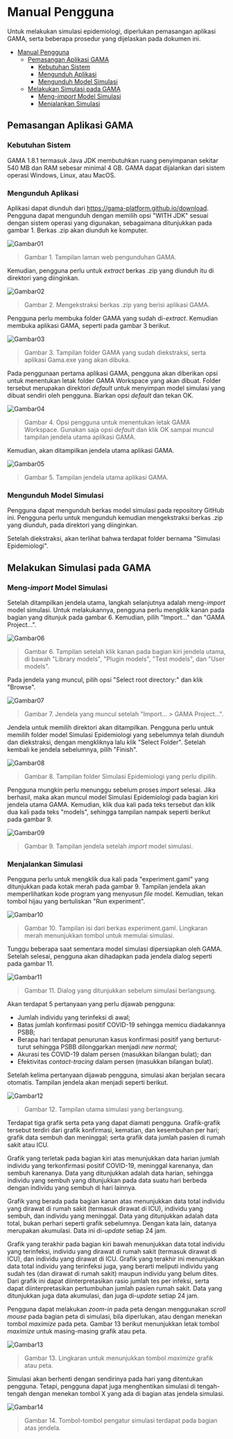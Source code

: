 # Manual Pengguna

Untuk melakukan simulasi epidemiologi, diperlukan pemasangan aplikasi GAMA, serta beberapa prosedur yang dijelaskan pada dokumen ini.

- [Manual Pengguna](#Manual-Pengguna)
  - [Pemasangan Aplikasi GAMA](#Pemasangan-Aplikasi-GAMA)
    - [Kebutuhan Sistem](#Kebutuhan-Sistem)
    - [Mengunduh Aplikasi](#Mengunduh-Aplikasi)
    - [Mengunduh Model Simulasi](#Mengunduh-Model-Simulasi)
  - [Melakukan Simulasi pada GAMA](#Melakukan-simulasi-pada-gama)
    - [Meng-*import* Model Simulasi](#meng-import-model-simulasi)
    - [Menjalankan Simulasi](#Menjalankan-Simulasi)

## Pemasangan Aplikasi GAMA

### Kebutuhan Sistem

GAMA 1.8.1 termasuk Java JDK membutuhkan ruang penyimpanan sekitar 540 MB dan RAM sebesar minimal 4 GB. GAMA dapat dijalankan dari sistem operasi Windows, Linux, atau MacOS.

### Mengunduh Aplikasi

Aplikasi dapat diunduh dari https://gama-platform.github.io/download. Pengguna dapat mengunduh dengan memilih opsi "WITH JDK" sesuai dengan sistem operasi yang digunakan, sebagaimana ditunjukkan pada gambar 1. Berkas .zip akan diunduh ke komputer.

![Gambar01](images/image-20200926121022834.png)

> Gambar 1. Tampilan laman web pengunduhan GAMA.

Kemudian, pengguna perlu untuk *extract* berkas .zip yang diunduh itu di direktori yang diinginkan.

![Gambar02](images/image-20200926121305955.png)

> Gambar 2. Mengekstraksi berkas .zip yang berisi aplikasi GAMA.

Pengguna perlu membuka folder GAMA yang sudah di-*extract*. Kemudian membuka aplikasi GAMA, seperti pada gambar 3 berikut.

![Gambar03](images/image-20200926121556501.png)

> Gambar 3. Tampilan folder GAMA yang sudah diekstraksi, serta aplikasi Gama.exe yang akan dibuka.

Pada penggunaan pertama aplikasi GAMA, pengguna akan diberikan opsi untuk menentukan letak folder GAMA Workspace yang akan dibuat. Folder tersebut merupakan direktori *default* untuk menyimpan model simulasi yang dibuat sendiri oleh pengguna. Biarkan opsi *default* dan tekan OK.

![Gambar04](images/image-20200926122238604.png)

> Gambar 4. Opsi pengguna untuk menentukan letak GAMA Workspace. Gunakan saja opsi *default* dan klik OK sampai muncul tampilan jendela utama aplikasi GAMA.

Kemudian, akan ditampilkan jendela utama aplikasi GAMA.

![Gambar05](images/image-20200926122739887.png)

> Gambar 5. Tampilan jendela utama aplikasi GAMA.

### Mengunduh Model Simulasi

Pengguna dapat mengunduh berkas model simulasi pada repository GitHub ini. Pengguna perlu untuk mengunduh kemudian mengekstraksi berkas .zip yang diunduh, pada direktori yang diinginkan. 

Setelah diekstraksi, akan terlihat bahwa terdapat folder bernama "Simulasi Epidemiologi".

## Melakukan Simulasi pada GAMA

### Meng-*import* Model Simulasi

Setelah ditampilkan jendela utama, langkah selanjutnya adalah meng-*import* model simulasi. Untuk melakukannya, pengguna perlu mengklik kanan pada bagian yang ditunjuk pada gambar 6. Kemudian, pilih "Import..." dan "GAMA Project...".

![Gambar06](images/image-20200926123021935.png)

> Gambar 6. Tampilan setelah klik kanan pada bagian kiri jendela utama, di bawah "Library models", "Plugin models", "Test models", dan "User models".

Pada jendela yang muncul, pilih opsi "Select root directory:" dan klik "Browse".

![Gambar07](images/image-20200926123240634.png)

> Gambar 7. Jendela yang muncul setelah "Import... > GAMA Project...".

Jendela untuk memilih direktori akan ditampilkan. Pengguna perlu untuk memilih folder model Simulasi Epidemiologi yang sebelumnya telah diunduh dan diekstraksi, dengan mengkliknya lalu klik "Select Folder". Setelah kembali ke jendela sebelumnya, pilih "Finish".

![Gambar08](images/image-20200926123526189.png)

> Gambar 8. Tampilan folder Simulasi Epidemiologi yang perlu dipilih.

Pengguna mungkin perlu menunggu sebelum proses *import* selesai. Jika berhasil, maka akan muncul model Simulasi Epidemiologi pada bagian kiri jendela utama GAMA. Kemudian, klik dua kali pada teks tersebut dan klik dua kali pada teks "models", sehingga tampilan nampak seperti berikut pada gambar 9.

![Gambar09](images/2DB466F2-7485-44D7-B658-7AA4533F91A4}.png-Edit.jpg)

> Gambar 9. Tampilan jendela setelah *import* model simulasi.

### Menjalankan Simulasi

Pengguna perlu untuk mengklik dua kali pada "experiment.gaml" yang ditunjukkan pada kotak merah pada gambar 9. Tampilan jendela akan memperlihatkan kode program yang menyusun *file* model. Kemudian, tekan tombol hijau yang bertuliskan "Run experiment".

![Gambar10](images/{8411688F-6DE9-4A32-AE49-42474B7853B0}.png-Edit.jpg)

> Gambar 10. Tampilan isi dari berkas experiment.gaml. Lingkaran merah menunjukkan tombol untuk memulai simulasi.

Tunggu beberapa saat sementara model simulasi dipersiapkan oleh GAMA. Setelah selesai, pengguna akan dihadapkan pada jendela dialog seperti pada gambar 11.

![Gambar11](images/image-20200926125344997.png)

>  Gambar 11. Dialog yang ditunjukkan sebelum simulasi berlangsung.

Akan terdapat 5 pertanyaan yang perlu dijawab pengguna:

- Jumlah individu yang terinfeksi di awal;
- Batas jumlah konfirmasi positif COVID-19 sehingga memicu diadakannya PSBB;
- Berapa hari terdapat penurunan kasus konfirmasi positif yang berturut-turut sehingga PSBB dilonggarkan menjadi *new normal*;
- Akurasi tes COVID-19 dalam persen (masukkan bilangan bulat); dan
- Efektivitas *contact-tracing* dalam persen (masukkan bilangan bulat).

Setelah kelima pertanyaan dijawab pengguna, simulasi akan berjalan secara otomatis. Tampilan jendela akan menjadi seperti berikut.

![Gambar12](images/image-20200926125558722.png)

> Gambar 12. Tampilan utama simulasi yang berlangsung.  

Terdapat tiga grafik serta peta yang dapat diamati pengguna. Grafik-grafik tersebut terdiri dari grafik konfirmasi, kematian, dan kesembuhan per hari; grafik data sembuh dan meninggal; serta grafik data jumlah pasien di rumah sakit atau ICU.

Grafik yang terletak pada bagian kiri atas menunjukkan data harian jumlah individu yang terkonfirmasi positif COVID-19, meninggal karenanya, dan sembuh karenanya. Data yang ditunjukkan adalah data harian, sehingga individu yang sembuh yang ditunjukkan pada data suatu hari berbeda dengan individu yang sembuh di hari lainnya.

Grafik yang berada pada bagian kanan atas menunjukkan data total individu yang dirawat di rumah sakit (termasuk dirawat di ICU), individu yang sembuh, dan individu yang meninggal. Data yang ditunjukkan adalah data total, bukan perhari seperti grafik sebelumnya. Dengan kata lain, datanya merupakan akumulasi. Data ini di-*update* setiap 24 jam.

Grafik yang terakhir pada bagian kiri bawah menunjukkan data total individu yang terinfeksi, individu yang dirawat di rumah sakit (termasuk dirawat di ICU), dan individu yang dirawat di ICU. Grafik yang terakhir ini menunjukkan data total individu yang terinfeksi juga, yang berarti meliputi individu yang sudah tes (dan dirawat di rumah sakit) maupun individu yang belum dites. Dari grafik ini dapat diinterpretasikan rasio jumlah tes per infeksi, serta dapat diinterpretasikan pertumbuhan jumlah pasien rumah sakit. Data yang ditunjukkan juga data akumulasi, dan juga di-*update* setiap 24 jam.

Pengguna dapat melakukan *zoom-in* pada peta dengan menggunakan *scroll* *mouse* pada bagian peta di simulasi, bila diperlukan, atau dengan menekan tombol *maximize* pada peta. Gambar 13 berikut menunjukkan letak tombol *maximize* untuk masing-masing grafik atau peta.

![Gambar13](images/image-20200926132619408.png)

> Gambar 13. Lingkaran untuk menunjukkan tombol *maximize* grafik atau peta.

Simulasi akan berhenti dengan sendirinya pada hari yang ditentukan pengguna. Tetapi, pengguna dapat juga menghentikan simulasi di tengah-tengah dengan menekan tombol X yang ada di bagian atas jendela simulasi.

![Gambar14](images/{C4BDEFEE-3B44-4484-93D2-85549B037E48}.png.jpg)

> Gambar 14. Tombol-tombol pengatur simulasi terdapat pada bagian atas jendela.
